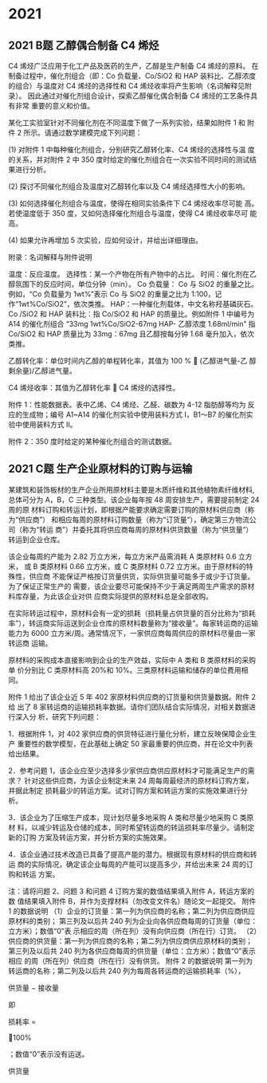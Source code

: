 # 2021

## 2021 B题 乙醇偶合制备 C4 烯烃

C4 烯烃广泛应用于化工产品及医药的生产，乙醇是生产制备 C4 烯烃的原料。 在制备过程中，催化剂组合（即：Co 负载量、Co/SiO2 和 HAP 装料比、乙醇浓度 的组合）与温度对 C4 烯烃的选择性和 C4 烯烃收率将产生影响（名词解释见附录）。 因此通过对催化剂组合设计，探索乙醇催化偶合制备 C4 烯烃的工艺条件具有非常 重要的意义和价值。

某化工实验室针对不同催化剂在不同温度下做了一系列实验，结果如附件 1 和 附件 2 所示。请通过数学建模完成下列问题：

(1) 对附件 1 中每种催化剂组合，分别研究乙醇转化率、C4 烯烃的选择性与温 度的关系，并对附件 2 中 350 度时给定的催化剂组合在一次实验不同时间的测试结 果进行分析。

(2) 探讨不同催化剂组合及温度对乙醇转化率以及 C4 烯烃选择性大小的影响。

(3) 如何选择催化剂组合与温度，使得在相同实验条件下 C4 烯烃收率尽可能 高。若使温度低于 350 度，又如何选择催化剂组合与温度，使得 C4 烯烃收率尽可 能高。

(4) 如果允许再增加 5 次实验，应如何设计，并给出详细理由。

附录：名词解释与附件说明

温度：反应温度。 选择性：某一个产物在所有产物中的占比。 时间：催化剂在乙醇氛围下的反应时间，单位分钟（min）。 Co 负载量： Co 与 SiO2 的重量之比。例如，“Co 负载量为 1wt%”表示 Co 与 SiO2 的重量之比为 1:100，记作“1wt%Co/SiO2”，依次类推。 HAP：一种催化剂载体，中文名称羟基磷灰石。 Co /SiO2 和 HAP 装料比：指 Co/SiO2 和 HAP 的质量比。例如附件 1 中编号为 A14 的催化剂组合 “33mg 1wt%Co/SiO2-67mg HAP- 乙醇浓度 1.68ml/min” 指 Co/SiO2 和 HAP 质量比为 33mg：67mg 且乙醇按每分钟 1.68 毫升加入，依次类推。

乙醇转化率：单位时间内乙醇的单程转化率，其值为 100 %  (乙醇进气量-乙 醇剩余量)/乙醇进气量。

C4 烯烃收率：其值为乙醇转化率  C4 烯烃的选择性。

附件 1：性能数据表。表中乙烯、C4 烯烃、乙醛、碳数为 4-12 脂肪醇等均为 反应的生成物；编号 A1~A14 的催化剂实验中使用装料方式 I，B1～B7 的催化剂实 验中使用装料方式 II。

附件 2：350 度时给定的某种催化剂组合的测试数据。

## 2021 C题 生产企业原材料的订购与运输

某建筑和装饰板材的生产企业所用原材料主要是木质纤维和其他植物素纤维材料, 总体可分为 A，B，C 三种类型。该企业每年按 48 周安排生产，需要提前制定 24 周的原 材料订购和转运计划，即根据产能要求确定需要订购的原材料供应商（称为“供应商”） 和相应每周的原材料订购数量（称为“订货量”），确定第三方物流公司（称为“转运 商”）并委托其将供应商每周的原材料供货数量（称为“供货量”）转运到企业仓库。

该企业每周的产能为 2.82 万立方米，每立方米产品需消耗 A 类原材料 0.6 立方米， 或 B 类原材料 0.66 立方米，或 C 类原材料 0.72 立方米。由于原材料的特殊性，供应商 不能保证严格按订货量供货，实际供货量可能多于或少于订货量。为了保证正常生产的 需要，该企业要尽可能保持不少于满足两周生产需求的原材料库存量，为此该企业对供 应商实际提供的原材料总是全部收购。

在实际转运过程中，原材料会有一定的损耗（损耗量占供货量的百分比称为“损耗 率”），转运商实际运送到企业仓库的原材料数量称为“接收量”。每家转运商的运输 能力为 6000 立方米/周。通常情况下，一家供应商每周供应的原材料尽量由一家转运商 运输。

原材料的采购成本直接影响到企业的生产效益，实际中 A 类和 B 类原材料的采购单 价分别比 C 类原材料高 20%和 10%。三类原材料运输和储存的单位费用相同。

附件 1 给出了该企业近 5 年 402 家原材料供应商的订货量和供货量数据。附件 2 给 出了 8 家转运商的运输损耗率数据。请你们团队结合实际情况，对相关数据进行深入分 析，研究下列问题：

1．根据附件 1，对 402 家供应商的供货特征进行量化分析，建立反映保障企业生产 重要性的数学模型，在此基础上确定 50 家最重要的供应商，并在论文中列表给出结果。

2．参考问题 1，该企业应至少选择多少家供应商供应原材料才可能满足生产的需求？ 针对这些供应商，为该企业制定未来 24 周每周最经济的原材料订购方案，并据此制定 损耗最少的转运方案。试对订购方案和转运方案的实施效果进行分析。

3．该企业为了压缩生产成本，现计划尽量多地采购 A 类和尽量少地采购 C 类原材 料，以减少转运及仓储的成本，同时希望转运商的转运损耗率尽量少。请制定新的订购 方案及转运方案，并分析方案的实施效果。

4．该企业通过技术改造已具备了提高产能的潜力。根据现有原材料的供应商和转运 商的实际情况，确定该企业每周的产能可以提高多少，并给出未来 24 周的订购和转运 方案。

注：请将问题 2、问题 3 和问题 4 订购方案的数值结果填入附件 A，转运方案的数 值结果填入附件 B，并作为支撑材料（勿改变文件名）随论文一起提交。 附件 1 的数据说明 （1）企业的订货量：第一列为供应商的名称；第二列为供应商供应原材料的类别； 第三列及以后共 240 列为企业向各供应商每周的订货量（单位：立方米）；数值“0”表 示相应的周（所在列）没有向供应商（所在行）订货。 （2）供应商的供货量：第一列为供应商的名称；第二列为供应商供应原材料的类别； 第三列及以后共 240 列为各供应商每周的供货量（单位：立方米）；数值“0”表示相应 的周（所在列）供应商（所在行）没有供货。 附件 2 的数据说明 第一列为转运商的名称；第二列及以后共 240 列为每周各转运商的运输损耗率（%），

供货量 − 接收量

即

损耗率 =

100%

；数值“0”表示没有运送。

供货量